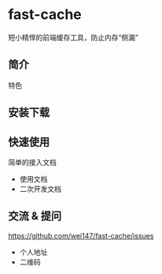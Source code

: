 # fast-cache

短小精悍的前端缓存工具，防止内存“侧漏”

## 简介

特色 

## 安装下载

##  快速使用

简单的接入文档

- 使用文档
- 二次开发文档

## 交流 & 提问

https://github.com/wei147/fast-cache/issues

- 个人地址
- 二维码